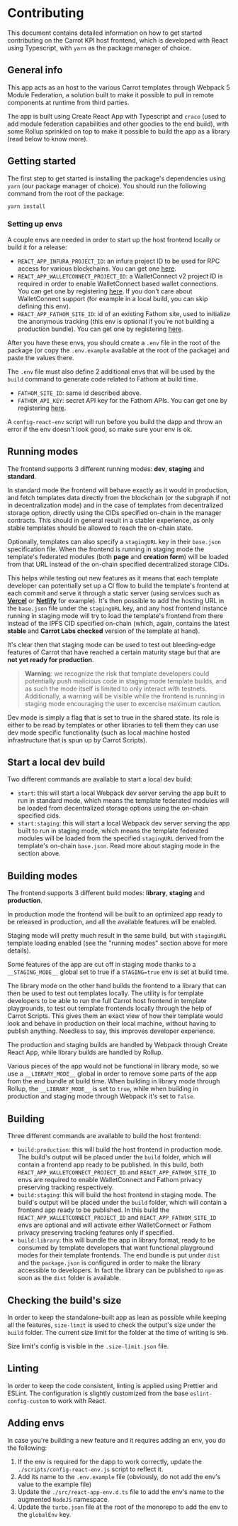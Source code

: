 # Contributing

This document contains detailed information on how to get started contributing
on the Carrot KPI host frontend, which is developed with React using Typescript,
with `yarn` as the package manager of choice.

## General info

This app acts as an host to the various Carrot templates through Webpack 5
Module Federation, a solution built to make it possible to pull in remote
components at runtime from third parties.

The app is built using Create React App with Typescript and `craco` (used to add
module federation capabilities and other goodies to the end build), with some
Rollup sprinkled on top to make it possible to build the app as a library (read
below to know more).

## Getting started

The first step to get started is installing the package's dependencies using
`yarn` (our package manager of choice). You should run the following command
from the root of the package:

```
yarn install
```

### Setting up envs

A couple envs are needed in order to start up the host frontend locally or build
it for a release:

- `REACT_APP_INFURA_PROJECT_ID`: an infura project ID to be used for RPC access
  for various blockchains. You can get one [here](https://www.infura.io/).
- `REACT_APP_WALLETCONNECT_PROJECT_ID`: a WalletConnect v2 project ID is
  required in order to enable WalletConnect based wallet connections. You can
  get one by registering [here](https://cloud.walletconnect.com). If you don't
  care about WalletConnect support (for example in a local build, you can skip
  defining this env).
- `REACT_APP_FATHOM_SITE_ID`: id of an existing Fathom site, used to initialize
  the anonymous tracking (this env is optional if you're not building a
  production bundle). You can get one by registering
  [here](https://app.usefathom.com).

After you have these envs, you should create a `.env` file in the root of the
package (or copy the `.env.example` available at the root of the package) and
paste the values there.

The `.env` file must also define 2 additional envs that will be used by the
`build` command to generate code related to Fathom at build time.

- `FATHOM_SITE_ID`: same id described above.
- `FATHOM_API_KEY`: secret API key for the Fathom APIs. You can get one by
  registering [here](https://app.usefathom.com).

A `config-react-env` script will run before you build the dapp and throw an error
if the env doesn't look good, so make sure your env is ok.

## Running modes

The frontend supports 3 different running modes: **dev**, **staging** and
**standard**.

In standard mode the frontend will behave exactly as it would in production, and
fetch templates data directly from the blockchain (or the subgraph if not in
decentralization mode) and in the case of templates from decentralized storage
option, directly using the CIDs specified on-chain in the manager contracts.
This should in general result in a stabler experience, as only stable templates
should be allowed to reach the on-chain state.

Optionally, templates can also specify a `stagingURL` key in their `base.json`
specification file. When the frontend is running in staging mode the template's
federated modules (both **page** and **creation form**) will be loaded from that
URL instead of the on-chain specified decentralized storage CIDs.

This helps while testing out new features as it means that each template
developer can potentially set up a CI flow to build the template's frontend at
each commit and serve it through a static server (using services such as
[**Vercel**](https://vercel.com/carrot-kpi) or
[**Netlify**](https://www.netlify.com/) for example). It's then possible to add
the hosting URL in the `base.json` file under the `stagingURL` key, and any host
frontend instance running in staging mode will try to load the template's
frontend from there instead of the IPFS CID specified on-chain (which, again,
contains the latest **stable** and **Carrot Labs checked** version of the
template at hand).

It's clear then that staging mode can be used to test out bleeding-edge features
of Carrot that have reached a certain maturity stage but that are **not yet
ready for production**.

> **Warning**: we recognize the risk that template developers could potentially
> push malicious code in staging mode template builds, and as such the mode
> itself is limited to only interact with testnets. Additionally, a warning will
> be visible while the frontend is running in staging mode encouraging the user
> to excercise maximum caution.

Dev mode is simply a flag that is set to true in the shared state. Its role is
either to be read by templates or other libraries to tell them they can use dev
mode specific functionality (such as local machine hosted infrastructure that is
spun up by Carrot Scripts).

## Start a local dev build

Two different commands are available to start a local dev build:

- `start`: this will start a local Webpack dev server serving the app built to
  run in standard mode, which means the template federated modules will be
  loaded from decentralized storage options using the on-chain specified cids.
- `start:staging`: this will start a local Webpack dev server serving the app
  built to run in staging mode, which means the template federated modules will
  be loaded from the specified `stagingURL` derived from the template's on-chain
  `base.json`. Read more about staging mode in the section above.

## Building modes

The frontend supports 3 different build modes: **library**, **staging** and
**production**.

In production mode the frontend will be built to an optimized app ready to be
released in production, and all the available features will be enabled.

Staging mode will pretty much result in the same build, but with `stagingURL`
template loading enabled (see the "running modes" section above for more
details).

Some features of the app are cut off in staging mode thanks to a
`__STAGING_MODE__` global set to true if a `STAGING=true` env is set at build
time.

The library mode on the other hand builds the frontend to a library that can
then be used to test out templates locally. The utility is for template
developers to be able to run the full Carrot host frontend in template
playgrounds, to test out template frontends locally through the help of Carrot
Scripts. This gives them an exact view of how their template would look and
behave in production on their local machine, without having to publish anything.
Needless to say, this improves developer experience.

The production and staging builds are handled by Webpack through Create React
App, while library builds are handled by Rollup.

Various pieces of the app would not be functional in library mode, so we use a
`__LIBRARY_MODE__` global in order to remove some parts of the app from the end
bundle at build time. When building in library mode through Rollup, the
`__LIBRARY_MODE__` is set to `true`, while when building in production and
staging mode through Webpack it's set to `false`.

## Building

Three different commands are available to build the host frontend:

- `build:production`: this will build the host frontend in production mode. The
  build's output will be placed under the `build` folder, which will contain a
  frontend app ready to be published. In this build, both
  `REACT_APP_WALLETCONNECT_PROJECT_ID` and `REACT_APP_FATHOM_SITE_ID` envs are
  required to enable WalletConnect and Fathom privacy preserving tracking
  respectively.
- `build:staging`: this will build the host frontend in staging mode. The
  build's output will be placed under the `build` folder, which will contain a
  frontend app ready to be published. In this build the
  `REACT_APP_WALLETCONNECT_PROJECT_ID` and `REACT_APP_FATHOM_SITE_ID` envs are
  optional and will activate either WalletConnect or Fathom privacy preserving
  tracking features only if specified.
- `build:library`: this will bundle the app in library format, ready to be
  consumed by template developers that want functional playground modes for
  their template frontends. The end bundle is put under `dist` and the
  `package.json` is configured in order to make the library accessible to
  developers. In fact the library can be published to `npm` as soon as the
  `dist` folder is available.

## Checking the build's size

In order to keep the standalone-built app as lean as possible while keeping all
the features, `size-limit` is used to check the output's size under the `build`
folder. The current size limit for the folder at the time of writing is `5Mb`.

Size limit's config is visible in the `.size-limit.json` file.

## Linting

In order to keep the code consistent, linting is applied using Prettier and
ESLint. The configuration is slightly customized from the base
`eslint-config-custom` to work with React.

## Adding envs

In case you're building a new feature and it requires adding an env, you do the
following:

1. If the env is required for the dapp to work correctly, update the
   `./scripts/config-react-env.js` script to reflect it.
2. Add its name to the `.env.example` file (obviously, do not add the env's
   value to the example file)
3. Update the `./src/react-app-env.d.ts` file to add the env's name to the
   augmented `NodeJS` namespace.
4. Update the `turbo.json` file at the root of the monorepo to add the env to
   the `globalEnv` key.
